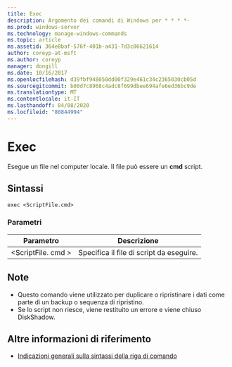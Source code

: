 ```yaml
---
title: Exec
description: Argomento dei comandi di Windows per * * * *-
ms.prod: windows-server
ms.technology: manage-windows-commands
ms.topic: article
ms.assetid: 364e8baf-576f-401b-a431-7d3c06621614
author: coreyp-at-msft
ms.author: coreyp
manager: dongill
ms.date: 10/16/2017
ms.openlocfilehash: d39fbf948050dd00f329e461c34c2365030cb05d
ms.sourcegitcommit: b00d7c8968c4adc8f699dbee694afe6ed36bc9de
ms.translationtype: MT
ms.contentlocale: it-IT
ms.lasthandoff: 04/08/2020
ms.locfileid: "80844994"
---
```

# <a name="exec"></a>Exec



Esegue un file nel computer locale. Il file può essere un **cmd** script.

## <a name="syntax"></a>Sintassi

```
exec <ScriptFile.cmd>
```

### <a name="parameters"></a>Parametri

|Parametro|Descrizione|
|---------|-----------|
|\<ScriptFile. cmd >|Specifica il file di script da eseguire.|

## <a name="remarks"></a>Note

-   Questo comando viene utilizzato per duplicare o ripristinare i dati come parte di un backup o sequenza di ripristino.
-   Se lo script non riesce, viene restituito un errore e viene chiuso DiskShadow.

## <a name="additional-references"></a>Altre informazioni di riferimento

- [Indicazioni generali sulla sintassi della riga di comando](command-line-syntax-key.md)